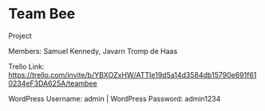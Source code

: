 # Team Bee
Project

Members: Samuel Kennedy, Javarn Tromp de Haas

Trello Link: https://trello.com/invite/b/YBXOZxHW/ATTIe19d5a14d3584db15790e691f610234eF3DA625A/teambee

WordPress Username: admin |
WordPress Password: admin1234
